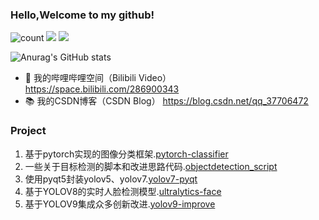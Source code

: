 ### Hello,Welcome to my github!
![count](https://visitor-badge.laobi.icu/badge?page_id=https://github.com/z1069614715)
![](https://img.shields.io/badge/常用框架-Pytorch-red)
![](https://img.shields.io/badge/Language-Python-orange)  

![Anurag's GitHub stats](https://github-readme-stats.vercel.app/api?username=z1069614715&show_icons=true&theme=radical&cache_seconds=200*300)

- 📯 我的哔哩哔哩空间（Bilibili Video） https://space.bilibili.com/286900343
- 📚 我的CSDN博客（CSDN Blog） https://blog.csdn.net/qq_37706472

### Project
1. 基于pytorch实现的图像分类框架.[pytorch-classifier](https://github.com/z1069614715/pytorch-classifier)
2. 一些关于目标检测的脚本和改进思路代码.[objectdetection_script](https://github.com/z1069614715/objectdetection_script)
3. 使用pyqt5封装yolov5、yolov7.[yolov7-pyqt](https://github.com/z1069614715/yolov7-pyqt)
4. 基于YOLOV8的实时人脸检测模型.[ultralytics-face](https://github.com/z1069614715/ultralytics-face)
5. 基于YOLOV9集成众多创新改进.[yolov9-improve](https://github.com/z1069614715/yolov9-improve)
